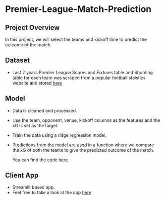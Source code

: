 # Premier-League-Match-Prediction

## Project Overview
In this project, we will select the teams and kickoff time to predict the outcome of the match.

## Dataset
* Last 2 years Premier League Scores and Fixtures table and Shooting table for each team was scraped from a popular football staistics website and stored [here](https://github.com/dachuvg/Premier-League-Match-Prediction/blob/main/all_matches.csv)

## Model
* Data is cleaned and processed.
* Use the team, opponent, venue, kickoff columns as the features and the xG is set as the target.
* Train the data using a ridge regression model.
* Predictions from the model are used in a function where we compare the xG of both the teams to give the predicted outcome of the match.

  You can find the code [here](https://github.com/dachuvg/Premier-League-Match-Prediction/blob/main/Football%20Match%20Prediction.ipynb)

## Client App
* Streamlit based app.
* Feel free to take a look at the app [here](https://plmatchpred-bydarshanvg.streamlit.app/)
